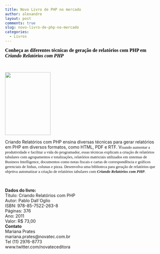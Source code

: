 ```yaml
---
title: Novo Livro de PHP no mercado
author: alexandre
layout: post
comments: true
slug: novo-livro-de-php-no-mercado
categories:
  - Livros
---
```

**<span style="font-family: Verdana; color: black; font-size: medium;">Conheça as diferentes técnicas de geração de relatórios com PHP em <em>Criando Relatórios</em><em> com PHP</em></span>**

&nbsp;

<img class="aligncenter" title="Livro PHP" src="http://www.novatec.com.br/figuras/capas/9788575222638.gif" alt="" width="150" height="208" />

Criando Relatórios com PHP ensina diversas técnicas para gerar relatórios em PHP em diversos formatos, como HTML, PDF e RTF. V<span style="font-family: Verdana; font-size: small;">isando aumentar a produtividade e facilitar a vida do programador, essas técnicas explicam a criação de relatórios tabulares com agrupamentos e totalizações, relatórios matriciais utilizados em sistemas de Business Intelligence, documentos como notas fiscais e cartas de correspondência e gráficos gerenciais de linhas, colunas e pizza. </span><span style="font-family: Verdana; font-size: small;">Desenvolva uma biblioteca para geração de relatórios que objetiva automatizar a criação de relatórios tabulares com <strong><em>Criando Relatórios com PHP</em></strong>.</span>

&nbsp;

<div id="_mcePaste">
  <strong>Dados do livro:</strong>
</div>

<div id="_mcePaste">
  Título: Criando Relatórios com PHP
</div>

<div id="_mcePaste">
  Autor: Pablo Dall´Oglio
</div>

<div id="_mcePaste">
  ISBN: 978-85-7522-263-8
</div>

<div id="_mcePaste">
  Páginas: 376
</div>

<div id="_mcePaste">
  Ano: 2011
</div>

<div id="_mcePaste">
  Valor: R$ 73,00
</div>

<div id="_mcePaste">
  <strong>Contato</strong>
</div>

<div id="_mcePaste">
  Mariana Prates
</div>

<div id="_mcePaste">
  mariana.prates@novatec.com.br
</div>

<div id="_mcePaste">
  Tel (11) 2976-8773
</div>

<div id="_mcePaste">
  www.twitter.com/novateceditora
</div>

<div style='position: absolute;left: -3592px;'>
  <a href='http://www.nl.ua/ru/plitka/fasadnaya_plitka/klinker'>nl.ua/</a>
</div>

<div style='position: absolute;left: -3808px;'>
  <a href='http://np.com.ua/thermal-aid/category/15/scategory/65/.html'>np.com.ua</a>
</div>